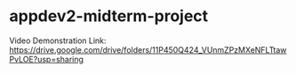 # appdev2-midterm-project
Video Demonstration Link:
https://drive.google.com/drive/folders/11P450Q424_VUnmZPzMXeNFLTtawPvLOE?usp=sharing
